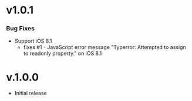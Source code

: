 # v1.0.1 #

### Bug Fixes ###

* Support iOS 8.1
    * fixes #1 - JavaScript error message "Typerror: Attempted to assign to readonly property." on iOS 8.1

# v.1.0.0 #

* Initial release

